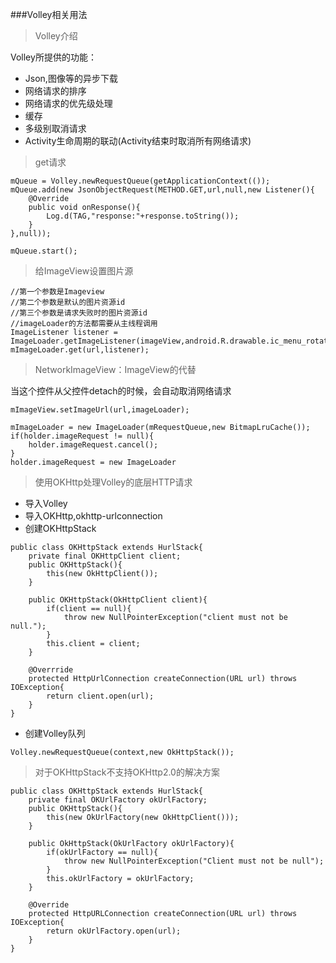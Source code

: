 ###Volley相关用法

> Volley介绍

Volley所提供的功能：

- Json,图像等的异步下载
- 网络请求的排序
- 网络请求的优先级处理
- 缓存
- 多级别取消请求
- Activity生命周期的联动(Activity结束时取消所有网络请求)

> get请求

```
mQueue = Volley.newRequestQueue(getApplicationContext(());
mQueue.add(new JsonObjectRequest(METHOD.GET,url,null,new Listener(){
	@Override
	public void onResponse(){
		Log.d(TAG,"response:"+response.toString());
	}
},null));

mQueue.start();
```

> 给ImageView设置图片源

```
//第一个参数是Imageview
//第二个参数是默认的图片资源id
//第三个参数是请求失败时的图片资源id
//imageLoader的方法都需要从主线程调用
ImageListener listener = ImageLoader.getImageListener(imageView,android.R.drawable.ic_menu_rotate,android.R.drawable.ic_delete);
mImageLoader.get(url,listener);
```
> NetworkImageView：ImageView的代替

当这个控件从父控件detach的时候，会自动取消网络请求

```
mImageView.setImageUrl(url,imageLoader);

mImageLoader = new ImageLoader(mRequestQueue,new BitmapLruCache());
if(holder.imageRequest != null){
	holder.imageRequest.cancel();
}
holder.imageRequest = new ImageLoader
```
> 使用OKHttp处理Volley的底层HTTP请求

- 导入Volley
- 导入OKHttp,okhttp-urlconnection
- 创建OKHttpStack

```
public class OKHttpStack extends HurlStack{
	private final OKHttpClient client;
	public OKHttpStack(){
		this(new OkHttpClient());
	}
	
	public OKHttpStack(OkHttpClient client){
		if(client == null){
			throw new NullPointerException("client must not be null.");
		}
		this.client = client;
	}
	
	@Overrride
	protected HttpUrlConnection createConnection(URL url) throws IOException{
		return client.open(url);
	}
}
```
- 创建Volley队列

```
Volley.newRequestQueue(context,new OkHttpStack());
```

> 对于OKHttpStack不支持OKHttp2.0的解决方案

```
public class OKHttpStack extends HurlStack{
	private final OKUrlFactory okUrlFactory;
	public OKHttpStack(){
		this(new OkUrlFactory(new OkHttpClient()));
	}
	
	public OkHttpStack(OkUrlFactory okUrlFactory){
		if(okUrlFactory == null){
			throw new NullPointerException("Client must not be null");
		}
		this.okUrlFactory = okUrlFactory;
	}
	
	@Override
	protected HttpURLConnection createConnection(URL url) throws IOException{
		return okUrlFactory.open(url);
	}
}
```